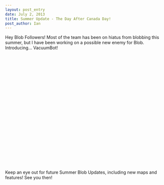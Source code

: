 ```yaml
---
layout: post_entry
date: July 2, 2013
title: Summer Update - The Day After Canada Day!
post_author: Ian
---
```

Hey Blob Followers! Most of the team has been on hiatus from blobbing this summer, but I have been working on a possible new enemy for Blob. Introducing... VacuumBot!  

<object width="640" height="360"><param name="movie" value="//www.youtube.com/v/WP_-FEdREHU?hl=en_US&amp;version=3&amp;rel=0"></param><param name="allowFullScreen" value="true"></param><param name="allowscriptaccess" value="always"></param><embed src="//www.youtube.com/v/WP_-FEdREHU?hl=en_US&amp;version=3&amp;rel=0" type="application/x-shockwave-flash" width="640" height="360" allowscriptaccess="always" allowfullscreen="true"></embed></object>  

Keep an eye out for future Summer Blob Updates, including new maps and features! See you then!